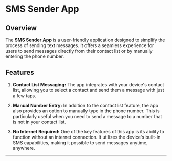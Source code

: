 # SMS Sender App

## Overview
The **SMS Sender App** is a user-friendly application designed to simplify the process of sending text messages. It offers a seamless experience for users to send messages directly from their contact list or by manually entering the phone number.

## Features

1. **Contact List Messaging:** The app integrates with your device's contact list, allowing you to select a contact and send them a message with just a few taps.

2. **Manual Number Entry:** In addition to the contact list feature, the app also provides an option to manually type in the phone number. This is particularly useful when you need to send a message to a number that is not in your contact list.

3. **No Internet Required:** One of the key features of this app is its ability to function without an internet connection. It utilizes the device's built-in SMS capabilities, making it possible to send messages anytime, anywhere.


---
